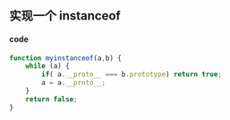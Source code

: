 ## 实现一个 instanceof
#### code
```javascript
function myinstanceof(a,b) {
    while (a) {
        if( a.__proto__ === b.prototype) return true;
        a = a.__proto__;
    }
    return false;
}
```